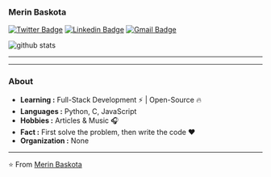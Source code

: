 ### Merin Baskota 
[![Twitter Badge](https://img.shields.io/badge/-Merin_Baskota-1ca0f1?style=flat-square&logo=twitter&logoColor=white&link=#)](#)  [![Linkedin Badge](https://img.shields.io/badge/-Merin_Baskota-blue?style=flat-square&logo=Linkedin&logoColor=white&link=https://www.linkedin.com/in/merin-baskota-a27024194//)](https://www.linkedin.com/in/merin-baskota-a27024194/) [![Gmail Badge](https://img.shields.io/badge/-merinbaskota.32@gmail.com-c14438?style=flat-square&logo=Gmail&logoColor=white&link=mailto:merinbaskota.32@gmail.com)](mailto:merinbaskota.32@gmail.com)


![github stats](https://github-readme-stats.vercel.app/api?username=iammerin&show_icons=true&count_private=true)

---------------------------------------------------------------------------------------------------------------------------------------------------------------------------------

---------------------------------------------------------------------------------------------------------------------------------------------------------------------------------
### About

-  **Learning :** Full-Stack Development :zap: | Open-Source :fire:	
-  **Languages :** Python, C, JavaScript
-  **Hobbies :** Articles & Music :headphones:
-  **Fact :** First solve the problem, then write the code :heart: 
-  **Organization :** None

---------------------------------------------------------------------------------------------------------------------------------------------------------------------------------
⭐️ From [Merin Baskota](https://github.com/iammerin)

